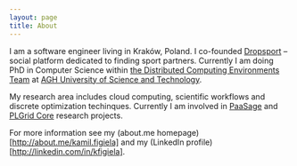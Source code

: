 ```yaml
---
layout: page
title: About
---
```


I am a software engineer living in Kraków, Poland. I co-founded [Dropsport](http://dropsport.com) – social platform dedicated to finding sport partners. Currently I am doing PhD in Computer Science within [the Distributed Computing Environments Team](http://dice.cyfronet.pl) at [AGH University of Science and Technology](http://agh.edu.pl).

My research area includes cloud computing, scientific workflows and discrete optimization techinques. Currently I am involved in [PaaSage](http://www.paasage.eu) and [PLGrid Core](http://www.plgrid.pl/projekty/core) research projects. 

For more information see my (about.me homepage)[http://about.me/kamil.figiela] and my (LinkedIn profile)[http://linkedin.com/in/kfigiela].